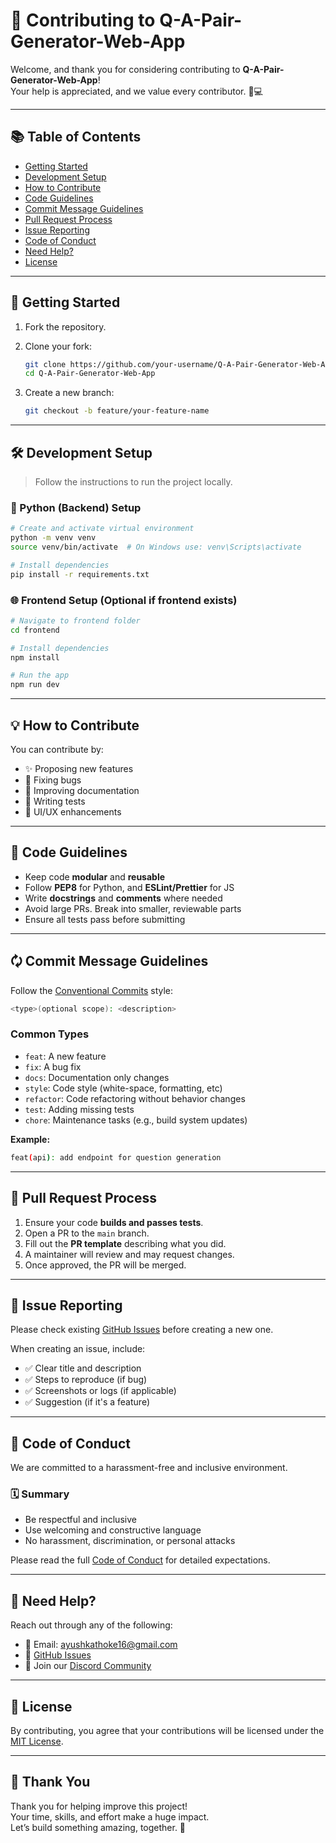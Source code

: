 # 🤝 Contributing to Q-A-Pair-Generator-Web-App

Welcome, and thank you for considering contributing to **Q-A-Pair-Generator-Web-App**!  
Your help is appreciated, and we value every contributor. 🧠💻

---

## 📚 Table of Contents

- [Getting Started](#getting-started)
- [Development Setup](#development-setup)
- [How to Contribute](#how-to-contribute)
- [Code Guidelines](#code-guidelines)
- [Commit Message Guidelines](#commit-message-guidelines)
- [Pull Request Process](#pull-request-process)
- [Issue Reporting](#issue-reporting)
- [Code of Conduct](#code-of-conduct)
- [Need Help?](#need-help)
- [License](#license)

---

## 🚀 Getting Started

1. Fork the repository.
2. Clone your fork:

   ```bash
   git clone https://github.com/your-username/Q-A-Pair-Generator-Web-App.git
   cd Q-A-Pair-Generator-Web-App
   ```

3. Create a new branch:

   ```bash
   git checkout -b feature/your-feature-name
   ```

---

## 🛠 Development Setup

> Follow the instructions to run the project locally.

### 🔧 Python (Backend) Setup

```bash
# Create and activate virtual environment
python -m venv venv
source venv/bin/activate  # On Windows use: venv\Scripts\activate

# Install dependencies
pip install -r requirements.txt
```

### 🌐 Frontend Setup (Optional if frontend exists)

```bash
# Navigate to frontend folder
cd frontend

# Install dependencies
npm install

# Run the app
npm run dev
```

---

## 💡 How to Contribute

You can contribute by:

- ✨ Proposing new features
- 🤛 Fixing bugs
- 📆 Improving documentation
- 🧪 Writing tests
- 🎨 UI/UX enhancements

---

## 📀 Code Guidelines

- Keep code **modular** and **reusable**
- Follow **PEP8** for Python, and **ESLint/Prettier** for JS
- Write **docstrings** and **comments** where needed
- Avoid large PRs. Break into smaller, reviewable parts
- Ensure all tests pass before submitting

---

## 🗘️ Commit Message Guidelines

Follow the [Conventional Commits](https://www.conventionalcommits.org/en/v1.0.0/) style:

```bash
<type>(optional scope): <description>
```

### Common Types

- `feat`: A new feature
- `fix`: A bug fix
- `docs`: Documentation only changes
- `style`: Code style (white-space, formatting, etc)
- `refactor`: Code refactoring without behavior changes
- `test`: Adding missing tests
- `chore`: Maintenance tasks (e.g., build system updates)

**Example:**

```bash
feat(api): add endpoint for question generation
```

---

## 🔁 Pull Request Process

1. Ensure your code **builds and passes tests**.
2. Open a PR to the `main` branch.
3. Fill out the **PR template** describing what you did.
4. A maintainer will review and may request changes.
5. Once approved, the PR will be merged.

---

## 🐞 Issue Reporting

Please check existing [GitHub Issues](https://github.com/ayushkathoke/Q-A-Pair-Generator-Web-App/issues) before creating a new one.

When creating an issue, include:

- ✅ Clear title and description
- ✅ Steps to reproduce (if bug)
- ✅ Screenshots or logs (if applicable)
- ✅ Suggestion (if it's a feature)

---

## 📜 Code of Conduct

We are committed to a harassment-free and inclusive environment.

### 🗓️ Summary

- Be respectful and inclusive
- Use welcoming and constructive language
- No harassment, discrimination, or personal attacks

Please read the full [Code of Conduct](./CODE_OF_CONDUCT.md) for detailed expectations.

---

## 🙌 Need Help?

Reach out through any of the following:

- 📧 Email: [ayushkathoke16@gmail.com](mailto:ayushkathoke16@gmail.com)
- 🐛 [GitHub Issues](https://github.com/ayushkathoke/Q-A-Pair-Generator-Web-App/issues)
- 💬 Join our [Discord Community](https://discord.gg/your-server-invite)

---

## 📄 License

By contributing, you agree that your contributions will be licensed under the [MIT License](./LICENSE).

---

## 🙏 Thank You

Thank you for helping improve this project!  
Your time, skills, and effort make a huge impact.  
Let’s build something amazing, together. 🚀

